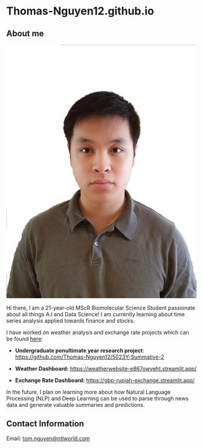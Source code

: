 # Thomas-Nguyen12.github.io


## About me 

![alt text](https://github.com/Thomas-Nguyen12/Thomas-Nguyen12.github.io/blob/main/images/linkedin_picture.JPG?raw=true)



Hi there, I am a 21-year-old MScR Biomolecular Science Student passionate about all things A.I and Data Science! I am currently learning about time series analysis applied towards finance and stocks. 

I have worked on weather analysis and exchange rate projects which can be found <u>here</u>: 

- <b>Undergraduate penultimate year research project</b>: https://github.com/Thomas-Nguyen12/5023Y-Summative-2

- <b>Weather Dashboard:</b> https://weatherwebsite-e867owveht.streamlit.app/

- <b>Exchange Rate Dashboard:</b> https://gbp-rupiah-exchange.streamlit.app/

In the future, I plan on learning more about how Natural Language Processing (NLP) and Deep Learning can be used to parse through news data and generate valuable summaries and predictions.

## Contact Information
Email: tom.nguyen@ntlworld.com

